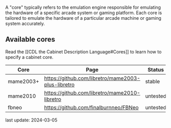 A "core" typically refers to the emulation engine responsible for emulating the hardware of a specific arcade system or gaming platform. Each core is tailored to emulate the hardware of a particular arcade machine or gaming system accurately.

## Available cores

Read the [[CDL the Cabinet Description Language#Cores]] to learn how to specify a cabinet core.

| Core      | Page                                               | Status   | Licence                                                                   |
| --------- | -------------------------------------------------- | -------- | ------------------------------------------------------------------------- |
| mame2003+ | https://github.com/libretro/mame2003-plus-libretro | stable   | https://github.com/libretro/mame2003-plus-libretro/blob/master/LICENSE.md |
| mame2010  | https://github.com/libretro/mame2010-libretro      | untested | https://github.com/libretro/mame2010-libretro/blob/master/docs/mame.txt   |
| fbneo     | https://github.com/finalburnneo/FBNeo              | untested | https://github.com/finalburnneo/FBNeo/blob/master/src/license.txt         |
last update: 2024-03-05
